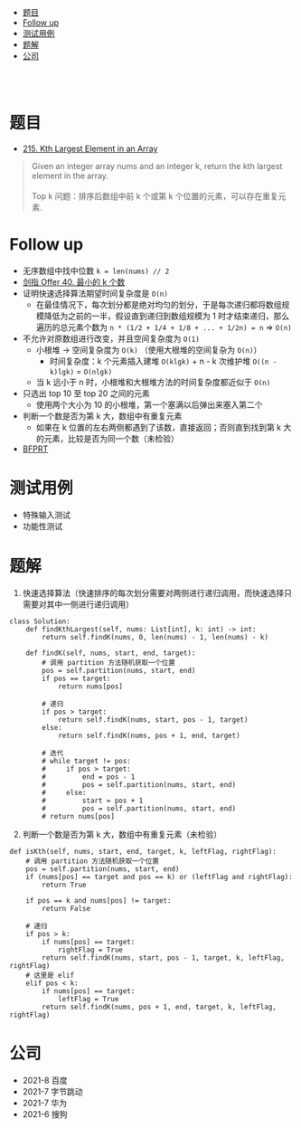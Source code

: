 - [题目](#题目)
- [Follow up](#follow-up)
- [测试用例](#测试用例)
- [题解](#题解)
- [公司](#公司)

</br></br>

# 题目
- [215. Kth Largest Element in an Array](https://leetcode.com/problems/kth-largest-element-in-an-array/)
> Given an integer array nums and an integer k, return the kth largest element in the array.
</br></br>
Top k 问题：排序后数组中前 k 个或第 k 个位置的元素，可以存在重复元素.

# Follow up
- 无序数组中找中位数 `k = len(nums) // 2`
- [剑指 Offer 40. 最小的 k 个数](https://leetcode-cn.com/problems/zui-xiao-de-kge-shu-lcof/)
- 证明快速选择算法期望时间复杂度是 `O(n)`
  - 在最佳情况下，每次划分都是绝对均匀的划分，于是每次递归都将数组规模降低为之前的一半，假设直到递归到数组规模为 1 时才结束递归，那么遍历的总元素个数为 `n * (1/2 + 1/4 + 1/8 + ... + 1/2n) = n` => `O(n)`
- 不允许对原数组进行改变，并且空间复杂度为 `O(1)`
  - 小根堆 -> 空间复杂度为 `O(k)` （使用大根堆的空间复杂为 `O(n)`）
    - 时间复杂度：k 个元素插入建堆 `O(klgk)`  + n - k 次维护堆 `O((n - k)lgk)` = `O(nlgk)`
  - 当 k 远小于 n 时，小根堆和大根堆方法的时间复杂度都近似于 `O(n)`
- 只选出 top 10 至 top 20 之间的元素
  - 使用两个大小为 10 的小根堆，第一个塞满以后弹出来塞入第二个
- 判断一个数是否为第 k 大，数组中有重复元素
  - 如果在 k 位置的左右两侧都遇到了该数，直接返回；否则直到找到第 k 大的元素，比较是否为同一个数（未检验）
- [BFPRT](https://zhuanlan.zhihu.com/p/291206708)


# 测试用例
- 特殊输入测试
- 功能性测试 

# 题解
1. 快速选择算法（快速排序的每次划分需要对两侧进行递归调用，而快速选择只需要对其中一侧进行递归调用）
```
class Solution:
    def findKthLargest(self, nums: List[int], k: int) -> int:
        return self.findK(nums, 0, len(nums) - 1, len(nums) - k)
        
    def findK(self, nums, start, end, target):
        # 调用 partition 方法随机获取一个位置
        pos = self.partition(nums, start, end)
        if pos == target:
            return nums[pos]
    
        # 递归
        if pos > target:
            return self.findK(nums, start, pos - 1, target)
        else:
            return self.findK(nums, pos + 1, end, target)
    
        # 迭代
        # while target != pos:
        #     if pos > target:
        #         end = pos - 1
        #         pos = self.partition(nums, start, end)
        #     else:
        #         start = pos + 1
        #         pos = self.partition(nums, start, end)
        # return nums[pos]
```
2. 判断一个数是否为第 k 大，数组中有重复元素（未检验） 
```
def isKth(self, nums, start, end, target, k, leftFlag, rightFlag):
    # 调用 partition 方法随机获取一个位置
    pos = self.partition(nums, start, end)
    if (nums[pos] == target and pos == k) or (leftFlag and rightFlag):
        return True
    
    if pos == k and nums[pos] != target:
        return False

    # 递归
    if pos > k:
        if nums[pos] == target:
            rightFlag = True
        return self.findK(nums, start, pos - 1, target, k, leftFlag, rightFlag)
    # 这里是 elif
    elif pos < k:
        if nums[pos] == target:
            leftFlag = True
        return self.findK(nums, pos + 1, end, target, k, leftFlag, rightFlag)
```

# 公司
- 2021-8 百度
- 2021-7 字节跳动
- 2021-7 华为
- 2021-6 搜狗 